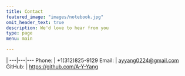 ```yaml
---
title: Contact
featured_image: "images/notebook.jpg"
omit_header_text: true
description: We'd love to hear from you
type: page
menu: main

---
```

 |
---|---|---
Phone: | +1(312)825-9129
Email: |	ayyang0224@gmail.com
GitHub: |	https://github.com/A-Y-Yang
